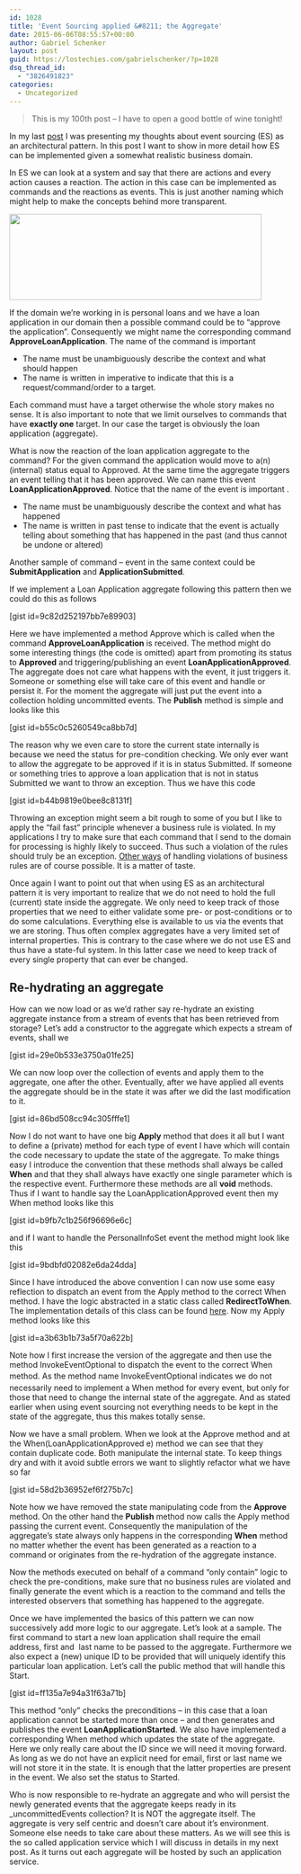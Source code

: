 ```yaml
---
id: 1028
title: 'Event Sourcing applied &#8211; the Aggregate'
date: 2015-06-06T08:55:57+00:00
author: Gabriel Schenker
layout: post
guid: https://lostechies.com/gabrielschenker/?p=1028
dsq_thread_id:
  - "3826491823"
categories:
  - Uncategorized
---
```

> This is my 100th post &#8211; I have to open a good bottle of wine tonight!

In my last [post](https://lostechies.com/gabrielschenker/2015/05/26/event-sourcing-revisited/ "Event sourcing revisited") I was presenting my thoughts about event sourcing (ES) as an architectural pattern. In this post I want to show in more detail how ES can be implemented given a somewhat realistic business domain.

In ES we can look at a system and say that there are actions and every action causes a reaction. The action in this case can be implemented as commands and the reactions as events. This is just another naming which might help to make the concepts behind more transparent.

[<img class="alignnone size-full wp-image-1029" title="ActionReaction" src="https://lostechies.com/gabrielschenker/files/2015/05/ActionReaction.png" alt="" width="449" height="153" />](https://lostechies.com/gabrielschenker/files/2015/05/ActionReaction.png)

If the domain we&#8217;re working in is personal loans and we have a loan application in our domain then a possible command could be to &#8220;approve the application&#8221;. Consequently we might name the corresponding command **ApproveLoanApplication**. The name of the command is important

  * The name must be unambiguously describe the context and what should happen
  * The name is written in imperative to indicate that this is a request/command/order to a target.

Each command must have a target otherwise the whole story makes no sense. It is also important to note that we limit ourselves to commands that have **exactly one** target. In our case the target is obviously the loan application (aggregate).

What is now the reaction of the loan application aggregate to the command? For the given command the application would move to a(n) (internal) status equal to Approved. At the same time the aggregate triggers an event telling that it has been approved. We can name this event **LoanApplicationApproved**. Notice that the name of the event is important .

  * The name must be unambiguously describe the context and what has happened
  * The name is written in past tense to indicate that the event is actually telling about something that has happened in the past (and thus cannot be undone or altered)

Another sample of command &#8211; event in the same context could be **SubmitApplication** and **ApplicationSubmitted**.

If we implement a Loan Application aggregate following this pattern then we could do this as follows

[gist id=9c82d252197bb7e89903]

Here we have implemented a method Approve which is called when the command **ApproveLoanApplication** is received. The method might do some interesting things (the code is omitted) apart from promoting its status to **Approved** and triggering/publishing an event **LoanApplicationApproved**. The aggregate does not care what happens with the event, it just triggers it. Someone or something else will take care of this event and handle or persist it. For the moment the aggregate will just put the event into a collection holding uncommitted events. The **Publish** method is simple and looks like this

[gist id=b55c0c5260549ca8bb7d]

The reason why we even care to store the current state internally is because we need the status for pre-condition checking. We only ever want to allow the aggregate to be approved if it is in status Submitted. If someone or something tries to approve a loan application that is not in status Submitted we want to throw an exception. Thus we have this code

[gist id=b44b9819e0bee8c8131f]

Throwing an exception might seem a bit rough to some of you but I like to apply the &#8220;fail fast&#8221; principle whenever a business rule is violated. In my applications I try to make sure that each command that I send to the domain for processing is highly likely to succeed. Thus such a violation of the rules should truly be an exception. [Other ways](https://lostechies.com/gabrielschenker/2015/05/07/ddd-special-scenarios-part-1/ "DDD – Special scenarios, part 1") of handling violations of business rules are of course possible. It is a matter of taste.

Once again I want to point out that when using ES as an architectural pattern it is very important to realize that we do not need to hold the full (current) state inside the aggregate. We only need to keep track of those properties that we need to either validate some pre- or post-conditions or to do some calculations. Everything else is available to us via the events that we are storing. Thus often complex aggregates have a very limited set of internal properties. This is contrary to the case where we do not use ES and thus have a state-ful system. In this latter case we need to keep track of every single property that can ever be changed.

## Re-hydrating an aggregate

How can we now load or as we&#8217;d rather say re-hydrate an existing aggregate instance from a stream of events that has been retrieved from storage? Let&#8217;s add a constructor to the aggregate which expects a stream of events, shall we

[gist id=29e0b533e3750a01fe25]

We can now loop over the collection of events and apply them to the aggregate, one after the other. Eventually, after we have applied all events the aggregate should be in the state it was after we did the last modification to it.

[gist id=86bd508cc94c305fffe1]

Now I do not want to have one big **Apply** method that does it all but I want to define a (private) method for each type of event I have which will contain the code necessary to update the state of the aggregate. To make things easy I introduce the convention that these methods shall always be called **When** and that they shall always have exactly one single parameter which is the respective event. Furthermore these methods are all **void** methods. Thus if I want to handle say the LoanApplicationApproved event then my When method looks like this

[gist id=b9fb7c1b256f96696e6c]

and if I want to handle the PersonalInfoSet event the method might look like this

[gist id=9bdbfd02082e6da24dda]

Since I have introduced the above convention I can now use some easy reflection to dispatch an event from the Apply method to the correct When method. I have the logic abstracted in a static class called **RedirectToWhen**. The implementation details of this class can be found [here](https://gist.github.com/gnschenker/c8e080608682986db7d1 "RedirectToWhen"). Now my Apply method looks like this

[gist id=a3b63b1b73a5f70a622b]

Note how I first increase the version of the aggregate and then use the method InvokeEventOptional to dispatch the event to the correct When method. As the method name <span style="line-height: 24px;">InvokeEventOptional</span><span style="line-height: 24px;"> </span>indicates we do not necessarily need to implement a When method for every event, but only for those that need to change the internal state of the aggregate. And as stated earlier when using event sourcing not everything needs to be kept in the state of the aggregate, thus this makes totally sense.

Now we have a small problem. When we look at the Approve method and at the When(LoanApplicationApproved e) method we can see that they contain duplicate code. Both manipulate the internal state. To keep things dry and with it avoid subtle errors we want to slightly refactor what we have so far

[gist id=58d2b36952ef6f275b7c]

Note how we have removed the state manipulating code from the **Approve** method. On the other hand the **Publish** method now calls the Apply method passing the current event. Consequently the manipulation of the aggregate&#8217;s state always only happens in the corresponding **When** method no matter whether the event has been generated as a reaction to a command or originates from the re-hydration of the aggregate instance.

Now the methods executed on behalf of a command &#8220;only contain&#8221; logic to check the pre-conditions, make sure that no business rules are violated and finally generate the event which is a reaction to the command and tells the interested observers that something has happened to the aggregate.

Once we have implemented the basics of this pattern we can now successively add more logic to our aggregate. Let&#8217;s look at a sample. The first command to start a new loan application shall require the email address, first and  last name to be passed to the aggregate. Furthermore we also expect a (new) unique ID to be provided that will uniquely identify this particular loan application. Let&#8217;s call the public method that will handle this Start.

[gist id=ff135a7e94a31f63a71b]

This method &#8220;only&#8221; checks the preconditions &#8211; in this case that a loan application cannot be started more than once &#8211; and then generates and publishes the event **LoanApplicationStarted**. We also have implemented a corresponding When method which updates the state of the aggregate. Here we only really care about the ID since we will need it moving forward. As long as we do not have an explicit need for email, first or last name we will not store it in the state. It is enough that the latter properties are present in the event. We also set the status to Started.

Who is now responsible to re-hydrate an aggregate and who will persist the newly generated events that the aggregate keeps ready in its _uncommittedEvents collection? It is NOT the aggregate itself. The aggregate is very self centric and doesn&#8217;t care about it&#8217;s environment. Someone else needs to take care about these matters. As we will see this is the so called application service which I will discuss in details in my next post. As it turns out each aggregate will be hosted by such an application service.